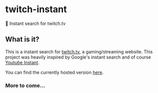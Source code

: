# twitch-instant
:egg: Instant search for twitch.tv

## What is it?

This is a instant search for [twitch.tv](https://www.twitch.tv/), a gaming/streaming website.
This project was heavily inspired by Google's instant search and of course [Youtube Instant](http://ytinstant.com/).

You can find the currently hosted version [here](https://brandonmanke.github.io/twitch-instant).

### More to come...
